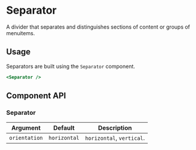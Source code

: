 # Separator

A divider that separates and distinguishes sections of content or groups of menuitems.

## Usage

Separators are built using the `Separator` component.

```hbs
<Separator />
```

## Component API

### Separator

| Argument      | Default      | Description               |
| ---           | ---          | ---                       |
| `orientation` | `horizontal` | `horizontal`, `vertical`. |
